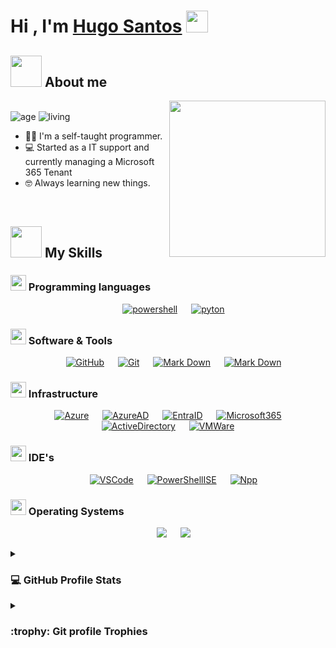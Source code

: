 # Hi , I'm [Hugo Santos](https://github.com/llZektorll) <img src="https://media.giphy.com/media/hvRJCLFzcasrR4ia7z/giphy.gif" width="35">


## <picture><img src = "https://github.com/user-attachments/assets/1e1193d1-5a65-4fde-8d39-f417ba360564" width = 50px></picture> About me

<picture><img align="right" src="https://github.com/user-attachments/assets/597e76ab-e377-40a9-89a3-158537af4054" width = 250px></picture>


<br>![age](https://img.shields.io/badge/Age-31-blue?style=plastic) ![living](https://img.shields.io/badge/Location-Lisbon-blue?style=plastic)<br>

- :technologist: I'm a self-taught programmer.
- :computer: Started as a IT support and currently managing a Microsoft 365 Tenant
- :nerd_face: Always learning new things.
<br>

## <picture><img src = "https://github.com/user-attachments/assets/5dcfc2d4-e4a5-49a4-9cc3-5dadd00cbd70" width = 50px></picture> My Skills
### <picture><img src="https://github.com/user-attachments/assets/39b2fc3a-7762-4057-afeb-46d1b87caa42" width = 25px></picture> Programming languages

<p align="center">
&emsp; 
  <a href="#"><img alt="powershell" src="https://img.shields.io/badge/PowerShell-222222?logo=phpstorm&logoColor=white"></a> 
  &emsp;
 <a href="#"><img alt="pyton" src="https://img.shields.io/badge/Python-222222?logo=python&logoColor=white"></a> 
</p>

### <picture><img src="https://github.com/user-attachments/assets/dae3e9a8-2a73-4bcc-aef8-e11297a33fce" width = 25px></picture> Software & Tools

<p align="center">
&emsp; 
  <a href="#"><img alt="GitHub" src="https://img.shields.io/badge/-GitHub-222222?style=plastic&logo=github&logoColor=white"></a>
  &emsp;
 <a href="#"><img alt="Git" src="https://img.shields.io/badge/-Git-222222?style=plastic&logo=git&logoColor=white"></a>
 &emsp;
    <a href="#"><img alt="Mark Down" src="https://img.shields.io/badge/Markdown-222222?style=plastic&logo=markdown&logoColor=white"></a>
 &emsp;
    <a href="#"><img alt="Mark Down" src="https://img.shields.io/badge/Obsidian-222222?style=plastic&logo=obsidian&logoColor=white"></a>
</p>

### <picture><img src="https://github.com/user-attachments/assets/ae9f6d75-27c7-4710-b63f-21f336a29950" width = 25px></picture> Infrastructure


<p align="center">
&emsp; 
     <a href="#"><img alt="Azure" src="https://img.shields.io/badge/-Azure-222222?style=plastic"></a>
  &emsp;
    <a href="#"><img alt="AzureAD" src="https://img.shields.io/badge/-Azure_AD-222222?style=plastic"></a>
 &emsp;
    <a href="#"><img alt="EntraID" src="https://img.shields.io/badge/-Entra_ID-222222?style=plastic"></a>
 &emsp;
    <a href="#"><img alt="Microsoft365" src="https://img.shields.io/badge/-Microsoft_365-222222?style=plastic"></a>
 &emsp;
    <a href="#"><img alt="ActiveDirectory" src="https://img.shields.io/badge/-Active_Directory-222222?style=plastic"></a>
 &emsp;
    <a href="#"><img alt="VMWare" src="https://img.shields.io/badge/-VMWare-222222?style=plastic"></a>
</p>

### <picture><img src="https://github.com/user-attachments/assets/1f221a11-fd3c-4517-b1a0-9647eeaaafe3" width = 25px></picture> IDE's

<p align="center">
&emsp; 
     <a href="#"><img alt="VSCode" src="https://img.shields.io/badge/-Visual_Studio_Code-222222?style=plastic"></a>
  &emsp;
    <a href="#"><img alt="PowerShellISE" src="https://img.shields.io/badge/-PowerShell_ISE-222222?style=plastic"></a>
 &emsp;
    <a href="#"><img alt="Npp" src="https://img.shields.io/badge/-Notepad_++-222222?style=plastic"></a>
</p>

### <picture><img src="https://github.com/user-attachments/assets/eb68ed73-8dba-435e-8311-3f97cf6e93c7" width = 25px></picture> Operating Systems

<p align="center">
&emsp; 
     <a href="#"><img src="https://img.shields.io/badge/Linux-222222?style=plastic&logo=linux&logoColor=black"></a>
 &emsp;
    <a href="#"><img src="https://img.shields.io/badge/Windows-222222?style=plastic&logo=windows&logoColor=white"></a>
</p>


  
<details><summary><h3>💻 GitHub Profile Stats</h3></summary>

----
	
<p align="center">
    <a href="https://github.com/llzektorll/github-readme-stats">
	    <img alt="llzektorll's Github Stats" src="https://github-readme-stats.vercel.app/api?username=llzektorll&show_icons=true&count_private=true&locale=en&theme=tokyonight&layout=compact" height="230px"/></a>
	  <img src="https://github-readme-stats.vercel.app/api/top-langs?username=llzektorll&langs_count=10&show_icons=true&locale=en&theme=tokyonight" alt="7oSkaaa" height="230px"/>
<br/>

  <b>Note:</b> Top languages is only a metric of the languages my public code consists of and doesn't reflect experience or skill level.
  </p>
</details>

<details><summary> <h3> :trophy: Git profile Trophies </h3></summary>

----
	
<p align="center"> <a href="https://github.com/ryo-ma/github-profile-trophy"><img src="https://github-profile-trophy.vercel.app/?username=llzektorll&layout=compact&theme=tokyonight&column=4&margin-w=15&margin-h=15" alt="llzektorll" /></a> </p>
	
</details>
